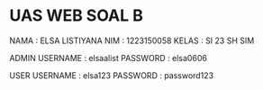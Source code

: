 # UAS WEB SOAL B
 NAMA : ELSA LISTIYANA
 NIM :  1223150058 
 KELAS : SI 23 SH SIM

 ADMIN
 USERNAME : elsaalist 
 PASSWORD : elsa0606

 USER
 USERNAME : elsa123
 PASSWORD : password123


